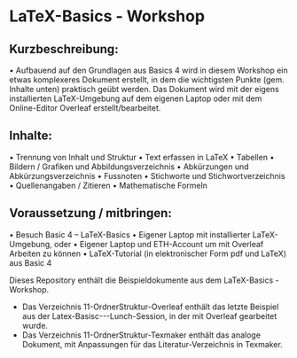 # LaTeX-Basics - Workshop

## Kurzbeschreibung:
•	Aufbauend auf den Grundlagen aus Basics 4 wird in diesem Workshop ein etwas komplexeres Dokument erstellt, in dem die wichtigsten Punkte (gem. Inhalte unten) praktisch geübt werden. Das Dokument wird mit der eigens installierten LaTeX-Umgebung auf dem eigenen Laptop oder mit dem Online-Editor Overleaf erstellt/bearbeitet.
 
## Inhalte:
•	Trennung von Inhalt und Struktur
•	Text erfassen in LaTeX
•	Tabellen
•	Bildern / Grafiken und Abbildungsverzeichnis
•	Abkürzungen und Abkürzungsverzeichnis
•	Fussnoten
•	Stichworte und Stichwortverzeichnis
•	Quellenangaben / Zitieren
•	Mathematische Formeln
 
## Voraussetzung / mitbringen:
•	Besuch Basic 4 – LaTeX-Basics
•	Eigener Laptop mit installierter LaTeX-Umgebung, oder
•	Eigener Laptop und ETH-Account um mit Overleaf Arbeiten zu können
•	LaTeX-Tutorial (in elektronischer Form pdf und LaTeX) aus Basic 4
 


Dieses Repository enthält die Beispieldokumente aus dem LaTeX-Basics - Workshop.

- Das Verzeichnis 11-OrdnerStruktur-Overleaf enthält das letzte Beispiel aus der Latex-Basisc---Lunch-Session, in der mit Overleaf gearbeitet wurde.
- Das Verzeichnis 11-OrdnerStruktur-Texmaker enthält das analoge Dokument, mit Anpassungen für das Literatur-Verzeichnis in Texmaker.
